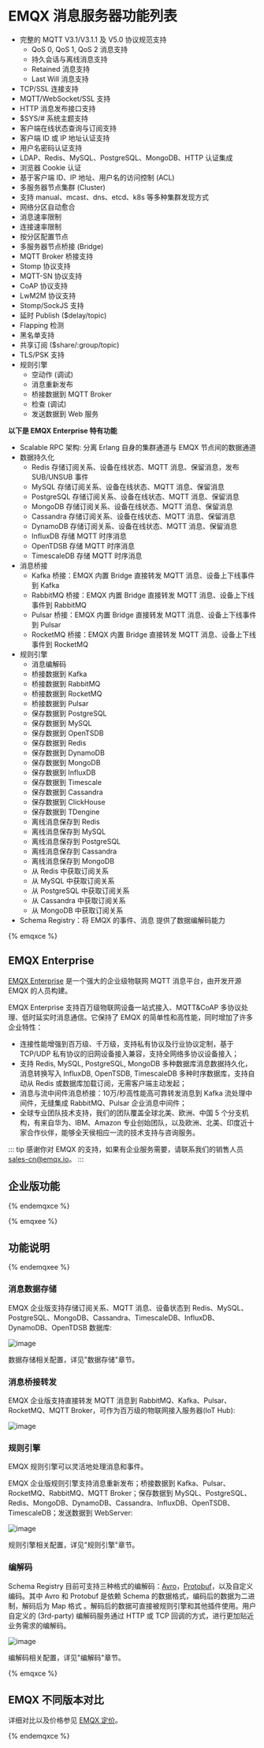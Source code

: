 # EMQX 消息服务器功能列表

- 完整的 MQTT V3.1/V3.1.1 及 V5.0 协议规范支持
  - QoS 0, QoS 1, QoS 2 消息支持
  - 持久会话与离线消息支持
  - Retained 消息支持
  - Last Will 消息支持
- TCP/SSL 连接支持
- MQTT/WebSocket/SSL 支持
- HTTP 消息发布接口支持
- $SYS/\# 系统主题支持
- 客户端在线状态查询与订阅支持
- 客户端 ID 或 IP 地址认证支持
- 用户名密码认证支持
- LDAP、Redis、MySQL、PostgreSQL、MongoDB、HTTP 认证集成
- 浏览器 Cookie 认证
- 基于客户端 ID、IP 地址、用户名的访问控制 (ACL)
- 多服务器节点集群 (Cluster)
- 支持 manual、mcast、dns、etcd、k8s 等多种集群发现方式
- 网络分区自动愈合
- 消息速率限制
- 连接速率限制
- 按分区配置节点
- 多服务器节点桥接 (Bridge)
- MQTT Broker 桥接支持
- Stomp 协议支持
- MQTT-SN 协议支持
- CoAP 协议支持
- LwM2M 协议支持
- Stomp/SockJS 支持
- 延时 Publish ($delay/topic)
- Flapping 检测
- 黑名单支持
- 共享订阅 ($share/:group/topic)
- TLS/PSK 支持
- 规则引擎
  - 空动作 (调试)
  - 消息重新发布
  - 桥接数据到 MQTT Broker
  - 检查 (调试)
  - 发送数据到 Web 服务

<strong>
以下是 EMQX Enterprise 特有功能
</strong>

- Scalable RPC 架构: 分离 Erlang 自身的集群通道与 EMQX 节点间的数据通道
- 数据持久化
  - Redis 存储订阅关系、设备在线状态、MQTT 消息、保留消息，发布 SUB/UNSUB 事件
  - MySQL 存储订阅关系、设备在线状态、MQTT 消息、保留消息
  - PostgreSQL 存储订阅关系、设备在线状态、MQTT 消息、保留消息
  - MongoDB 存储订阅关系、设备在线状态、MQTT 消息、保留消息
  - Cassandra 存储订阅关系、设备在线状态、MQTT 消息、保留消息
  - DynamoDB 存储订阅关系、设备在线状态、MQTT 消息、保留消息
  - InfluxDB 存储 MQTT 时序消息
  - OpenTDSB 存储 MQTT 时序消息
  - TimescaleDB 存储 MQTT 时序消息
- 消息桥接
  - Kafka 桥接：EMQX 内置 Bridge 直接转发 MQTT 消息、设备上下线事件到 Kafka
  - RabbitMQ 桥接：EMQX 内置 Bridge 直接转发 MQTT 消息、设备上下线事件到 RabbitMQ
  - Pulsar 桥接：EMQX 内置 Bridge 直接转发 MQTT 消息、设备上下线事件到 Pulsar
  - RocketMQ 桥接：EMQX 内置 Bridge 直接转发 MQTT 消息、设备上下线事件到 RocketMQ
- 规则引擎
  - 消息编解码
  - 桥接数据到 Kafka
  - 桥接数据到 RabbitMQ
  - 桥接数据到 RocketMQ
  - 桥接数据到 Pulsar
  - 保存数据到 PostgreSQL
  - 保存数据到 MySQL
  - 保存数据到 OpenTSDB
  - 保存数据到 Redis
  - 保存数据到 DynamoDB
  - 保存数据到 MongoDB
  - 保存数据到 InfluxDB
  - 保存数据到 Timescale
  - 保存数据到 Cassandra
  - 保存数据到 ClickHouse
  - 保存数据到 TDengine
  - 离线消息保存到 Redis
  - 离线消息保存到 MySQL
  - 离线消息保存到 PostgreSQL
  - 离线消息保存到 Cassandra
  - 离线消息保存到 MongoDB
  - 从 Redis 中获取订阅关系
  - 从 MySQL 中获取订阅关系
  - 从 PostgreSQL 中获取订阅关系
  - 从 Cassandra 中获取订阅关系
  - 从 MongoDB 中获取订阅关系
- Schema Registry：将 EMQX 的事件、消息 提供了数据编解码能力


{% emqxce %}

## EMQX Enterprise

[EMQX Enterprise](https://www.emqx.com/zh/products/emqx) 是一个强大的企业级物联网 MQTT 消息平台，由开发开源 EMQX 的人员构建。

EMQX Enterprise 支持百万级物联网设备一站式接入、MQTT&CoAP 多协议处理、低时延实时消息通信。它保持了 EMQX 的简单性和高性能，同时增加了许多企业特性：

  - 连接性能增强到百万级、千万级，支持私有协议及行业协议定制，基于 TCP/UDP 私有协议的旧网设备接入兼容，支持全网络多协议设备接入；
  - 支持 Redis, MySQL, PostgreSQL, MongoDB 多种数据库消息数据持久化，消息转换写入 InfluxDB, OpenTSDB, TimescaleDB 多种时序数据库，支持自动从 Redis 或数据库加载订阅，无需客户端主动发起；
  - 消息与流中间件消息桥接：10万/秒高性能高可靠转发消息到 Kafka 流处理中间件，无缝集成 RabbitMQ、Pulsar 企业消息中间件；
  - 全球专业团队技术支持，我们的团队覆盖全球北美、欧洲、中国 5 个分支机构，有来自华为、IBM、Amazon 专业创始团队，以及欧洲、北美、印度近十家合作伙伴，能够全天侯相应一流的技术支持与咨询服务。


::: tip
感谢你对 EMQX 的支持，如果有企业服务需要，请联系我们的销售人员 sales-cn@emqx.io。
:::

## 企业版功能

{% endemqxce %}



{% emqxee %}

## 功能说明

{% endemqxee %}


### 消息数据存储

EMQX 企业版支持存储订阅关系、MQTT 消息、设备状态到
Redis、MySQL、PostgreSQL、MongoDB、Cassandra、TimescaleDB、InfluxDB、DynamoDB、OpenTDSB
数据库:

![image](./assets/overview_4.png)

数据存储相关配置，详见"数据存储"章节。

### 消息桥接转发

EMQX 企业版支持直接转发 MQTT 消息到 RabbitMQ、Kafka、Pulsar、RocketMQ、MQTT
Broker，可作为百万级的物联网接入服务器(IoT Hub):

![image](./assets/overview_5.png)

### 规则引擎

EMQX 规则引擎可以灵活地处理消息和事件。

EMQX 企业版规则引擎支持消息重新发布；桥接数据到
Kafka、Pulsar、RocketMQ、RabbitMQ、MQTT Broker；保存数据到
MySQL、PostgreSQL、Redis、MongoDB、DynamoDB、Cassandra、InfluxDB、OpenTSDB、TimescaleDB；发送数据到
WebServer:

![image](./assets/overview_6.png)

规则引擎相关配置，详见"规则引擎"章节。

### 编解码

Schema Registry
目前可支持三种格式的编解码：[Avro](https://avro.apache.org)，[Protobuf](https://developers.google.com/protocol-buffers/)，以及自定义编码。其中
Avro 和 Protobuf 是依赖 Schema 的数据格式，编码后的数据为二进制，解码后为 Map 格式
。解码后的数据可直接被规则引擎和其他插件使用。用户自定义的
(3rd-party) 编解码服务通过 HTTP 或 TCP 回调的方式，进行更加贴近业务需求的编解码。

![image](./assets/overview_7.png)

编解码相关配置，详见"编解码"章节。


{% emqxce %}

## EMQX 不同版本对比

详细对比以及价格参见 [EMQX 定价](https://www.emqx.com/zh/products/emqx)。

{% endemqxce %}
